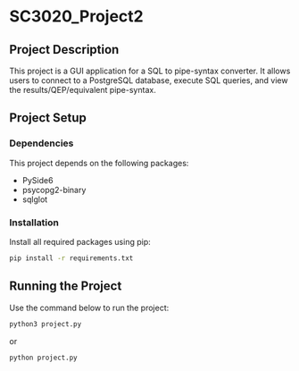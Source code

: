 # SC3020_Project2
## Project Description
This project is a GUI application for a SQL to pipe-syntax converter. It allows users to connect to a PostgreSQL database, execute SQL queries, and view the results/QEP/equivalent pipe-syntax.

## Project Setup
### Dependencies
This project depends on the following packages:
- PySide6
- psycopg2-binary
- sqlglot

### Installation
Install all required packages using pip:
```bash
pip install -r requirements.txt
```

## Running the Project
Use the command below to run the project:
```bash
python3 project.py
```
or
```bash
python project.py
```